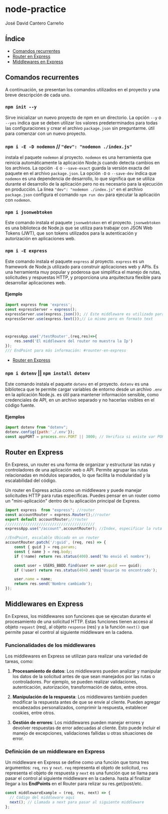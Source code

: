 # node-practice

José David Cantero Carreño

## Índice

- [Comandos recurrentes](#comandos-recurrentes)
- [Router en Express](#router-en-express)
- [Middlewares en Express](#middlewares-en-express)
## Comandos recurrentes

A continuación, se presentan los comandos utilizados en el proyecto y una breve descripción de cada uno.

### `npm init --y`

Sirve inicializar un nuevo proyecto de npm en un directorio. La opción `--y` o `--yes` indica que se deben utilizar los valores predeterminados para todas las configuraciones y crear el archivo `package.json` sin preguntarme. útil para comenzar con un nuevo proyecto.

### `npm i -E -D nodemon` // `"dev": "nodemon ./index.js"`

instala el paquete `nodemon` al proyecto. `nodemon` es una herramienta que reinicia automáticamente la aplicación Node.js cuando detecta cambios en los archivos. La opción `-E` o `--save-exact` guarda la versión exacta del paquete en el archivo `package.json`. La opción `-D` o `--save-dev` indica que `nodemon` es una dependencia de desarrollo, lo que significa que se utiliza durante el desarrollo de la aplicación pero no es necesario para la ejecución en producción. La línea `"dev": "nodemon ./index.js"` en el archivo `package.json` configura el comando `npm run dev` para ejecutar la aplicación con `nodemon`.

### `npm i jsonwebtoken`

Este comando instala el paquete `jsonwebtoken` en el proyecto. `jsonwebtoken` es una biblioteca de Node.js que se utiliza para trabajar con JSON Web Tokens (JWT), que son tokens utilizados para la autenticación y autorización en aplicaciones web.

### `npm i -E express`

Este comando instala el paquete `express` al proyecto. `express` es un framework de Node.js utilizado para construir aplicaciones web y APIs. Es una herramienta muy popular y poderosa que simplifica el manejo de rutas, solicitudes y respuestas HTTP, y proporciona una arquitectura flexible para desarrollar aplicaciones web.

#### Ejemplo
```javascript 
import express from 'express';
const expressServer = express();
expressServer.use(express.json()); // Este middleware es utilizado para analizar el cuerpo de las solicitudes entrantes en formato JSON. Al llamar a expressServer.use() y pasar express.json(), estás indicando que deseas utilizar este middleware en todas las solicitudes entrantes para analizar el cuerpo JSON y convertirlo en un objeto JavaScript accesible a través de req.body.
expressServer.use(express.text());// Lo mismo pero en formato text




```

```javascript
expressApp.use('/testRouter',(req,res)=>{ 
    res.send('El middleware del router no muestra la Ip')
});
/// EndPoint para más información: #rounter-en-express
```
- [Router en Express](#router-en-express)

### `npm i dotenv` || `npm install dotenv`


Este comando instala el paquete `dotenv` en el proyecto. `dotenv` es una biblioteca que te permite cargar variables de entorno desde un archivo `.env` en la aplicación Node.js. es útil para mantener información sensible, como credenciales de API, en un archivo separado y no hacerlas visibles en el código fuente.

#### Ejemplos

```javascript
import dotenv from "dotenv";
dotenv.config({path:'./.env'});
const appPORT = process.env.PORT || 3000; // Verifica si existe var PORT en .env y si no le asigna 3000;
```
## Router en Express
En Express, un router es una forma de organizar y estructurar las rutas y controladores de una aplicación web o API. Permite agrupar las rutas relacionadas en módulos separados, lo que facilita la modularidad y la escalabilidad del código.

Un router en Express actúa como un middleware y puede manejar solicitudes HTTP para rutas específicas. Puedes pensar en un router como un "mini-aplicación" dentro de tu aplicación principal de Express.

```javascript
import express  from "express"; //router
const accountRouter = express.Router();//router
export default accountRouter;//router
////////////////////////////////////////
expressApp.use("/account",accountRouter); //Index, especificar la ruta "/account aquí permite que los middlewares del router no tengan efecto sobre otros endpoints del index.
```
```javascript 
//EndPoint, escalable Ubicado en un router
accountRouter.patch('/:guid', (req, res) => {
    const { guid } = req.params;
    const { name } = req.body;
    if (!name) return res.status(400).send('No envió el nombre');

    const user = USERS_BBDD.find(user => user.guid === guid);
    if (!user) return res.status(404).send('Usuario no encontrado');

    user.name = name;
    return res.send('Nombre cambiado');
});
```

## Middlewares en Express

En Express, los middlewares son funciones que se ejecutan durante el procesamiento de una solicitud HTTP. Estas funciones tienen acceso al objeto `request` (req), al objeto `response` (res) y a la función `next()` que permite pasar el control al siguiente middleware en la cadena.

### Funcionalidades de los middlewares

Los middlewares en Express se utilizan para realizar una variedad de tareas, como:

1. **Procesamiento de datos**: Los middlewares pueden analizar y manipular los datos de la solicitud antes de que sean manejados por las rutas o controladores. Por ejemplo, se pueden realizar validaciones, autenticación, autorización, transformación de datos, entre otros.

2. **Manipulación de la respuesta**: Los middlewares también pueden modificar la respuesta antes de que se envíe al cliente. Pueden agregar encabezados personalizados, comprimir la respuesta, establecer cookies, entre otros.

3. **Gestión de errores**: Los middlewares pueden manejar errores y devolver respuestas de error adecuadas al cliente. Esto puede incluir el manejo de excepciones, validaciones fallidas u otras situaciones de error.

### Definición de un middleware en Express

Un middleware en Express se define como una función que toma tres argumentos: `req`, `res` y `next`. `req` representa el objeto de solicitud, `res` representa el objeto de respuesta y `next` es una función que se llama para pasar el control al siguiente middleware en la cadena. hasta al finalizar llegar a los **EndPoints** en el Router para relizar su res.get/post/etc.

```javascript
const middlewareExample = (req, res, next) => {
  // Código del middleware aquí
  next(); // Llamada a next para pasar al siguiente middleware
};
